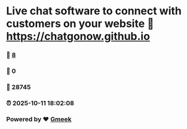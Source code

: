 # Live chat software to connect with customers on your website :link: https://chatgonow.github.io 
### :page_facing_up: [8](https://chatgonow.github.io/tag.html) 
### :speech_balloon: 0 
### :hibiscus: 28745 
### :alarm_clock: 2025-10-11 18:02:08 
### Powered by :heart: [Gmeek](https://github.com/Meekdai/Gmeek)
